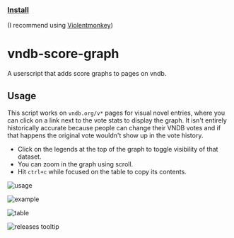 ### [Install](https://github.com/MarvNC/vndb-score-graph/raw/master/vndb-score-graph.user.js)

(I recommend using [Violentmonkey](https://violentmonkey.github.io/))

# vndb-score-graph

A userscript that adds score graphs to pages on vndb.

## Usage

This script works on `vndb.org/v*` pages for visual novel entries, where you can click on a link next to the vote stats to display the graph. It isn't entirely historically accurate because people can change their VNDB votes and if that happens the original vote wouldn't show up in the vote history.

- Click on the legends at the top of the graph to toggle visibility of that dataset.
- You can zoom in the graph using scroll.
- Hit `ctrl+c` while focused on the table to copy its contents.

![usage](https://files.catbox.moe/u1hohw.png)

![example](https://files.catbox.moe/l0yz2m.png)

![table](https://files.catbox.moe/lstzvd.png)

![releases tooltip](https://user-images.githubusercontent.com/17340496/120266378-9ce28900-c256-11eb-91fe-33aaa714e1da.png)

